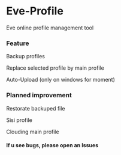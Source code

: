 # Eve-Profile
Eve online profile management tool

### Feature
Backup profiles

Replace selected profile by main profile

Auto-Upload (only on windows for moment)

### Planned improvement
Restorate backuped file

Sisi profile

Clouding main profile

#### If u see bugs, please open an Issues
